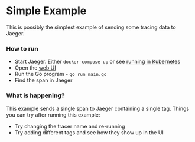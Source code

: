 # Simple Example

This is possibly the simplest example of sending some tracing data to Jaeger.

### How to run

- Start Jaeger. Either `docker-compose up` or see [running in Kubernetes](../kubernetes)
- Open the [web UI](http://localhost:9411/)
- Run the Go program - `go run main.go`
- Find the span in Jaeger

### What is happening?

This example sends a single span to Jaeger containing a single tag. Things you can try after running this example:

- Try changing the tracer name and re-running
- Try adding different tags and see how they show up in the UI
